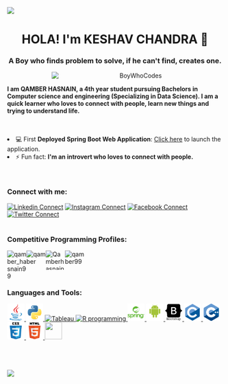 <img src="https://komarev.com/ghpvc/?username=keshav-chandra&color=blue"/>
<h1 align="center">HOLA! I'm KESHAV CHANDRA <!--<img src="https://raw.githubusercontent.com/ABSphreak/ABSphreak/master/gifs/Hi.gif" width="30px">--> 👋 </h1>
<h3 align="center">A Boy who finds problem to solve, if he can't find, creates one.</h3>
  <div align ="center">
    <img align ="right" alt="BoyWhoCodes"  width="400" src="https://media4.giphy.com/media/qgQUggAC3Pfv687qPC/giphy.gif"/>
  </div>
  <br>
  <div align ="left">
    <p><b>I am QAMBER HASNAIN, a 4th year student pursuing Bachelors in Computer science and engineering (Specializing in Data Science). I am a quick learner who loves to connect with people, learn new things and trying to understand life.</p>
    </b>
</div><br>
<br>
<li> 💻 First <b>Deployed Spring Boot Web Application</b>: <a href="https://dictionaryapp.azurewebsites.net">Click here</a> to launch the application.</li>
<li> ⚡ Fun fact: <b>I'm an introvert who loves to connect with people.</b></li>
<br><br>
<h3> Connect with me:</h3>

[![Linkedin Connect](https://img.shields.io/badge/LinkedIn-0077B5?style=for-the-badge&logo=linkedin&logoColor=white)](https://www.linkedin.com/in/qamberhasnain)
[![Instagram Connect](https://img.shields.io/badge/Instagram-E4405F?style=for-the-badge&logo=instagram&logoColor=white)](https://www.instagram.com/__t_h_u_g__l_i_f_e_/)
[![Facebook Connect](https://img.shields.io/badge/Facebook-1877F2?style=for-the-badge&logo=facebook&logoColor=white)](https://www.facebook.com/qamberhasnainn)
[![Twitter Connect](https://img.shields.io/badge/Twitter-1DA1F2?style=for-the-badge&logo=twitter&logoColor=white)](https://twitter.com/Qamberhasnain1)
<br><br>
### Competitive Programming Profiles:
[<img align="left" alt="qamber_hasnain99" width="45px" src="https://upload.wikimedia.org/wikipedia/commons/4/40/HackerRank_Icon-1000px.png" />](https://www.hackerrank.com/qamber_hasnain99)&nbsp;&nbsp;&nbsp;&nbsp;&nbsp;
[<img align="left" alt="qamber" height="45px" width="45px" src="https://cdnjs.cloudflare.com/ajax/libs/simple-icons/3.2.0/hackerearth.svg"/>](https://www.hackerearth.com/@qamber)&nbsp;&nbsp;&nbsp;&nbsp;&nbsp;
[<img align="left" alt="Qamberhasnain" height="45px" width="45px" src="https://upload.wikimedia.org/wikipedia/commons/a/ab/LeetCode_logo_white_no_text.svg"/>](https://leetcode.com/Qamberhasnain/)&nbsp;&nbsp;&nbsp;&nbsp;&nbsp;
[<img align="left" alt="qamber99" width="45px" src="https://www.stopstalk.com/static/images/stopstalk-logo.png" />](https://www.stopstalk.com/user/profile/qamber99)

<br><br>

<h3 align="left">Languages and Tools:</h3>
<p align="left"> <a href="https://www.java.com" target="_blank"> <img src="https://raw.githubusercontent.com/devicons/devicon/master/icons/java/java-original.svg" alt="java" width="40" height="40"/> </a> <a href="https://www.python.org" target="_blank"> <img src="https://raw.githubusercontent.com/devicons/devicon/master/icons/python/python-original.svg" alt="python" width="40" height="40"/> </a> <a href="https://www.tableau.com/" target="_blank"> <img src="https://user-images.githubusercontent.com/63412921/165773830-56ca90c9-777d-40e2-81ee-da6858f5ea4d.svg" alt="Tableau" width="40" height="40"/> </a> <a href="https://www.r-project.org/" target="_blank"> <img src="https://user-images.githubusercontent.com/63412921/165775887-a81a0622-c5a4-4540-91b1-aa6165105398.png" alt="R programming" width="40" height="40"/> </a><a href="https://spring.io/projects/spring-boot" target="_blank"> <img src="https://raw.githubusercontent.com/devicons/devicon/master/icons/spring/spring-original-wordmark.svg" alt="Spring-Boot" width="40" height="40"/> </a><a href="https://developer.android.com/" target="_blank"> <img src="https://raw.githubusercontent.com/devicons/devicon/master/icons/android/android-original-wordmark.svg" alt="Android" width="40" height="40"/> </a> <a href="https://getbootstrap.com" target="_blank"> <img src="https://raw.githubusercontent.com/devicons/devicon/master/icons/bootstrap/bootstrap-plain-wordmark.svg" alt="bootstrap" width="40" height="40"/> </a> <a href="https://www.cprogramming.com/" target="_blank"> <img src="https://raw.githubusercontent.com/devicons/devicon/master/icons/c/c-original.svg" alt="c" width="40" height="40"/> </a> <a href="https://www.w3schools.com/cpp/" target="_blank"> <img src="https://raw.githubusercontent.com/devicons/devicon/master/icons/cplusplus/cplusplus-original.svg" alt="cplusplus" width="40" height="40"/> </a> <a href="https://www.w3schools.com/css/" target="_blank"> <img src="https://raw.githubusercontent.com/devicons/devicon/master/icons/css3/css3-original-wordmark.svg" alt="css3" width="40" height="40"/> </a>  </a> <a href="https://www.w3.org/html/" target="_blank"> <img src="https://raw.githubusercontent.com/devicons/devicon/master/icons/html5/html5-original-wordmark.svg" alt="html5" width="40" height="40"/> </a><img src = 'https://github.com/MarikIshtar007/MarikIshtar007/blob/master/images/git.svg' width="40" height="40"/>  </p>
<br><br><br>

<img align="center" src="https://github-readme-stats.vercel.app/api?username=keshav-chandra&count_private=true&show_icons=true&theme=calm&hide_border=true" />

